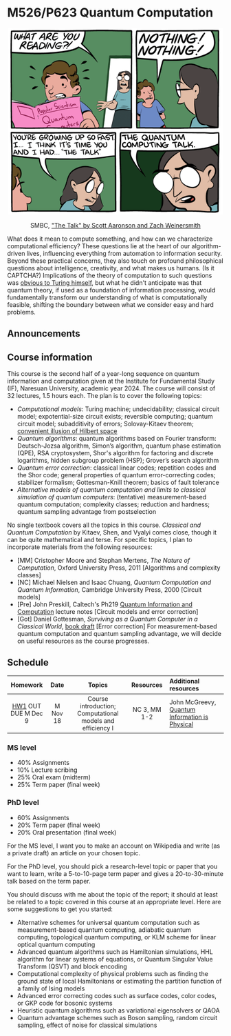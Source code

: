 # M526/P623 Quantum Computation

<!--## Course blurb-->

<p align="center">
  <img src="SMBC.png" width="500"/>
</p>

<p align="center">
  SMBC, <a href="[https://www.w3schools.com/](https://www.smbc-comics.com/comic/the-talk-3)"> "The Talk" by Scott Aaronson and Zach Weinersmith</a>
</p>

What does it mean to compute something, and how can we characterize computational efficiency? These questions lie at the heart of our algorithm-driven lives, influencing everything from automation to information security. Beyond these practical concerns, they also touch on profound philosophical questions about intelligence, creativity, and what makes us humans. (Is it CAPTCHA?) Implications of the theory of computation to such questions was [obvious to Turing himself](https://en.wikipedia.org/wiki/Computing_Machinery_and_Intelligence), but what he didn't anticipate was that quantum theory, if used as a foundation of information processing, would fundamentally transform our understanding of what is computationally feasible, shifting the boundary between what we consider easy and hard problems.

## Announcements

## Course information

This course is the second half of a year-long sequence on quantum information and computation given at the Institute for Fundamental Study (IF), Naresuan University, academic year 2024. The course will consist of 32 lectures, 1.5 hours each. The plan is to cover the following topics:

<!--For roughly the first half of the course, we'll put on our computer-scientist hats and examine computational thinking and kinds of algorithms we could run on a large-scale, error-free quantum computer. Then we’ll explore the fundamental idea required to build such a machine–quantum error correction–and, if time permits, discuss other computationally equivalent models of quantum computation and the ongoing quest to find concrete advantages of quantum computers over their classical counterparts. -->

- *Computational models*: Turing machine; undecidability; classical circuit model; expotential-size circuit exists; reversible computing; quantum circuit model; subadditivity of errors; Solovay-Kitaev theorem; [convenient illusion of Hilbert space](https://arxiv.org/abs/1102.1360)
- *Quantum algorithms*: quantum algorithms based on Fourier transform: Deutsch-Jozsa algorithm, Simon’s algorithm, quantum phase estimation (QPE), RSA cryptosystem, Shor's algorithm for factoring and discrete logarithms, hidden subgroup problem (HSP); Grover’s search algorithm
- *Quantum error correction*: classical linear codes; repetition codes and the Shor code; general properties of quantum error-correcting codes; stabilizer formalism; Gottesman-Knill theorem; basics of fault tolerance
- *Alternative models of quantum computation and limits to classical simulation of quantum computers*: (tentative) measurement-based quantum computation; complexity classes; reduction and hardness; quantum sampling advantage from postselection

No single textbook covers all the topics in this course. *Classical and Quantum Computation* by Kitaev, Shen, and Vyalyi comes close, though it can be quite mathematical and terse. 
For specific topics, I plan to incorporate materials from the following resources:
- [MM] Cristopher Moore and Stephan Mertens, *The Nature of Computation*, Oxford University Press, 2011 [Algorithms and complexity classes]
- [NC] Michael Nielsen and Isaac Chuang, *Quantum Computation and Quantum Information*, Cambridge University Press, 2000 [Circuit models]
- [Pre] John Preskill, Caltech's Ph219 [Quantum Information and Computation](http://theory.caltech.edu/~preskill/ph229/) lecture notes [Circuit models and error correction]
- [Got] Daniel Gottesman, *Surviving as a Quantum Computer in a Classical World*, [book draft](https://www.cs.umd.edu/class/spring2024/cmsc858G/QECCbook-2024-ch1-15.pdf) [Error correction]
For measurement-based quantum computation and quantum sampling advantage, we will decide on useful resources as the course progresses.

<!--
|Topics|Resources|Perspectives|
|:-----|:--------|:-----------|
|*Computational models*: Turing machine; undecidability; classical circuit model; expotential-size circuit exists; reversible computing; quantum circuit model; subadditivity of errors; Solovay-Kitaev theorem; [convenient illusion of Hilbert space](https://arxiv.org/abs/1102.1360)|NC 3, MM 2|Pre 5|
|*Quantum algorithms*: quantum algorithms based on Fourier transform: Deutsch-Jozsa algorithm, Simon’s algorithm, quantum phase estimation (QPE), RSA cryptosystem, Shor's algorithm for factoring and discrete logarithms, hidden subgroup problem (HSP); Grover’s search algorithm|MM 15|Pre 6|
|*Quantum error correction*: classical linear codes; repetition codes and the Shor code; general properties of quantum error-correcting codes; stabilizer formalism; Gottesman-Knill theorem; basics of fault tolerance|Pre 7, Got I|NC 10, KSV 15|
|*Alternative models of quantum computation and limits to classical simulation of quantum computers*: (tentative) measurement-based quantum computation; complexity classes; reduction and hardness; quantum sampling advantage from postselection|Other [Preskill's notes](http://theory.caltech.edu/~preskill/ph229/), MM, KSV 2-5, Harrow and Montanaro's [Quantum Computational Supremacy](https://arxiv.org/abs/1809.07442)|
-->


## Schedule

| Homework |      Date      |                  Topics                  |         Resources          | Additional resources                                                                                                                                                                                                                                                                                                             |
| :------: | :------------: | :--------------------------------------: | :------------------------: | :------------------------------------------------------------------------------------------------------------------------------------------------------------------------------------------------------------------------------------------------------------------------------------------------------------------------------- |
|  [HW1](https://github.com/Ninnat/qcomp-2-2024/blob/main/Homework/HW1.pdf) OUT </br> DUE M Dec 9|   M Nov 18  |  Course introduction; </br> Computational models and efficiency I  |   NC 3, MM 1-2   |                    John McGreevy, [Quantum Information is Physical](https://mcgreevy.physics.ucsd.edu/f19/index.html)   |

### MS level

- 40% Assignments
- 10% Lecture scribing
- 25% Oral exam (midterm)
- 25% Term paper (final week)

### PhD level

- 60% Assignments
- 20% Term paper (final week)
- 20% Oral presentation (final week)

For the MS level, I want you to make an account on Wikipedia and write (as a private draft) an article on your chosen topic.

For the PhD level, you should pick a research-level topic or paper that you want to learn, write a 5-to-10-page term paper and gives a 20-to-30-minute talk based on the term paper.

You should discuss with me about the topic of the report; it should at least be related to a topic covered in this course at an appropriate level. Here are some suggestions to get you started:

- Alternative schemes for universal quantum computation such as measurement-based quantum computing, adiabatic quantum computing, topological quantum computing, or KLM scheme for linear optical quantum computing
- Advanced quantum algorithms such as Hamiltonian simulations, HHL algorithm for linear systems of equations, or Quantum Singular Value Transform (QSVT) and block encoding
- Computational complexity of physical problems such as finding the ground state of local Hamiltonians or estimating the partition function of a family of Ising models
- Advanced error correcting codes such as surface codes, color codes, or GKP code for bosonic systems
- Heuristic quantum algorithms such as variational eigensolvers or QAOA
- Quantum advantage schemes such as Boson sampling, random circuit sampling, effect of noise for classical simulations
